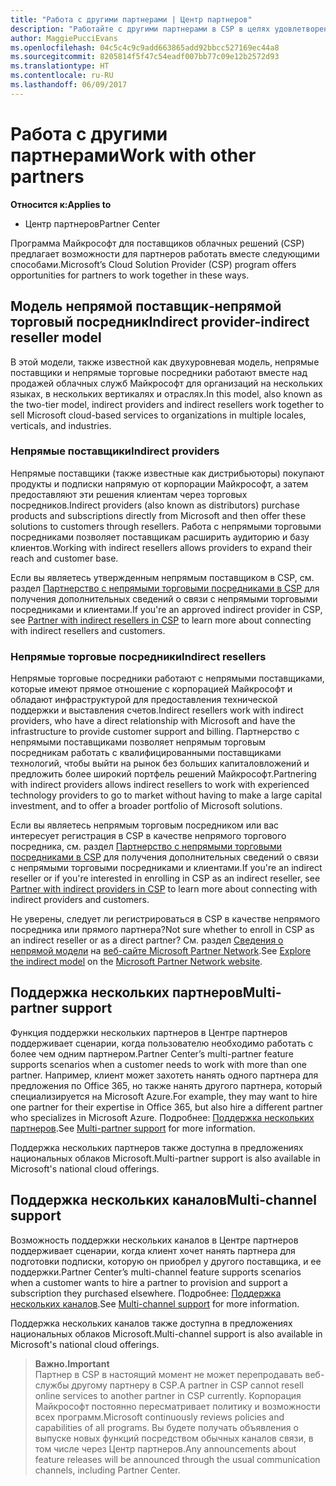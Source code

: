 ```yaml
---
title: "Работа с другими партнерами | Центр партнеров"
description: "Работайте с другими партнерами в CSP в целях удовлетворения потребностей общих клиентов."
author: MaggiePucciEvans
ms.openlocfilehash: 04c5c4c9c9add663865add92bbcc527169ec44a8
ms.sourcegitcommit: 8205814f5f47c54eadf007bb77c09e12b2572d93
ms.translationtype: HT
ms.contentlocale: ru-RU
ms.lasthandoff: 06/09/2017
---
```

# <a name="work-with-other-partners"></a><span data-ttu-id="7b884-103">Работа с другими партнерами</span><span class="sxs-lookup"><span data-stu-id="7b884-103">Work with other partners</span></span>

**<span data-ttu-id="7b884-104">Относится к:</span><span class="sxs-lookup"><span data-stu-id="7b884-104">Applies to</span></span>**

-  <span data-ttu-id="7b884-105">Центр партнеров</span><span class="sxs-lookup"><span data-stu-id="7b884-105">Partner Center</span></span>

<span data-ttu-id="7b884-106">Программа Майкрософт для поставщиков облачных решений (CSP) предлагает возможности для партнеров работать вместе следующими способами.</span><span class="sxs-lookup"><span data-stu-id="7b884-106">Microsoft’s Cloud Solution Provider (CSP) program offers opportunities for partners to work together in these ways.</span></span>

## <a name="indirect-provider-indirect-reseller-model"></a><span data-ttu-id="7b884-107">Модель непрямой поставщик‑непрямой торговый посредник</span><span class="sxs-lookup"><span data-stu-id="7b884-107">Indirect provider-indirect reseller model</span></span>

<span data-ttu-id="7b884-108">В этой модели, также известной как двухуровневая модель, непрямые поставщики и непрямые торговые посредники работают вместе над продажей облачных служб Майкрософт для организаций на нескольких языках, в нескольких вертикалях и отраслях.</span><span class="sxs-lookup"><span data-stu-id="7b884-108">In this model, also known as the two-tier model, indirect providers and indirect resellers work together to sell Microsoft cloud-based services to organizations in multiple locales, verticals, and industries.</span></span> 

### <a name="indirect-providers"></a><span data-ttu-id="7b884-109">Непрямые поставщики</span><span class="sxs-lookup"><span data-stu-id="7b884-109">Indirect providers</span></span> 

<span data-ttu-id="7b884-110">Непрямые поставщики (также известные как дистрибьюторы) покупают продукты и подписки напрямую от корпорации Майкрософт, а затем предоставляют эти решения клиентам через торговых посредников.</span><span class="sxs-lookup"><span data-stu-id="7b884-110">Indirect providers (also known as distributors) purchase products and subscriptions directly from Microsoft and then offer these solutions to customers through resellers.</span></span> <span data-ttu-id="7b884-111">Работа с непрямыми торговыми посредниками позволяет поставщикам расширить аудиторию и базу клиентов.</span><span class="sxs-lookup"><span data-stu-id="7b884-111">Working with indirect resellers allows providers to expand their reach and customer base.</span></span> 

<span data-ttu-id="7b884-112">Если вы являетесь утвержденным непрямым поставщиком в CSP, см. раздел [Партнерство с непрямыми торговыми посредниками в CSP](indirect-provider-tasks-in-partner-center.md) для получения дополнительных сведений о связи с непрямыми торговыми посредниками и клиентами.</span><span class="sxs-lookup"><span data-stu-id="7b884-112">If you're an approved indirect provider in CSP, see [Partner with indirect resellers in CSP](indirect-provider-tasks-in-partner-center.md) to learn more about connecting with indirect resellers and customers.</span></span> 

### <a name="indirect-resellers"></a><span data-ttu-id="7b884-113">Непрямые торговые посредники</span><span class="sxs-lookup"><span data-stu-id="7b884-113">Indirect resellers</span></span> 

<span data-ttu-id="7b884-114">Непрямые торговые посредники работают с непрямыми поставщиками, которые имеют прямое отношение с корпорацией Майкрософт и обладают инфраструктурой для предоставления технической поддержки и выставления счетов.</span><span class="sxs-lookup"><span data-stu-id="7b884-114">Indirect resellers work with indirect providers, who have a direct relationship with Microsoft and have the infrastructure to provide customer support and billing.</span></span> <span data-ttu-id="7b884-115">Партнерство с непрямыми поставщиками позволяет непрямым торговым посредникам работать с квалифицированными поставщиками технологий, чтобы выйти на рынок без больших капиталовложений и предложить более широкий портфель решений Майкрософт.</span><span class="sxs-lookup"><span data-stu-id="7b884-115">Partnering with indirect providers allows indirect resellers to work with experienced technology providers to go to market without having to make a large capital investment, and to offer a broader portfolio of Microsoft solutions.</span></span> 

<span data-ttu-id="7b884-116">Если вы являетесь непрямым торговым посредником или вас интересует регистрация в CSP в качестве непрямого торгового посредника, см. раздел [Партнерство с непрямыми торговыми посредниками в CSP](indirect-reseller-tasks-in-partner-center.md) для получения дополнительных сведений о связи с непрямыми торговыми посредниками и клиентами.</span><span class="sxs-lookup"><span data-stu-id="7b884-116">If you're an indirect reseller or if you're interested in enrolling in CSP as an indirect reseller, see [Partner with indirect providers in CSP](indirect-reseller-tasks-in-partner-center.md) to learn more about connecting with indirect providers and customers.</span></span>

<span data-ttu-id="7b884-117">Не уверены, следует ли регистрироваться в CSP в качестве непрямого посредника или прямого партнера?</span><span class="sxs-lookup"><span data-stu-id="7b884-117">Not sure whether to enroll in CSP as an indirect reseller or as a direct partner?</span></span> <span data-ttu-id="7b884-118">См. раздел [Сведения о непрямой модели](https://partner.microsoft.com/cloud-solution-provider/indirect) на [веб-сайте Microsoft Partner Network](https://partner.microsoft.com).</span><span class="sxs-lookup"><span data-stu-id="7b884-118">See [Explore the indirect model](https://partner.microsoft.com/cloud-solution-provider/indirect) on the [Microsoft Partner Network website](https://partner.microsoft.com).</span></span>   

## <a name="multi-partner-support"></a><span data-ttu-id="7b884-119">Поддержка нескольких партнеров</span><span class="sxs-lookup"><span data-stu-id="7b884-119">Multi-partner support</span></span>

<span data-ttu-id="7b884-120">Функция поддержки нескольких партнеров в Центре партнеров поддерживает сценарии, когда пользователю необходимо работать с более чем одним партнером.</span><span class="sxs-lookup"><span data-stu-id="7b884-120">Partner Center’s multi-partner feature supports scenarios when a customer needs to work with more than one partner.</span></span> <span data-ttu-id="7b884-121">Например, клиент может захотеть нанять одного партнера для предложения по Office 365, но также нанять другого партнера, который специализируется на Microsoft Azure.</span><span class="sxs-lookup"><span data-stu-id="7b884-121">For example, they may want to hire one partner for their expertise in Office 365, but also hire a different partner who specializes in Microsoft Azure.</span></span> <span data-ttu-id="7b884-122">Подробнее: [Поддержка нескольких партнеров](multipartner.md).</span><span class="sxs-lookup"><span data-stu-id="7b884-122">See [Multi-partner support](multipartner.md) for more information.</span></span>

<span data-ttu-id="7b884-123">Поддержка нескольких партнеров также доступна в предложениях национальных облаков Microsoft.</span><span class="sxs-lookup"><span data-stu-id="7b884-123">Multi-partner support is also available in Microsoft's national cloud offerings.</span></span> 

## <a name="multi-channel-support"></a><span data-ttu-id="7b884-124">Поддержка нескольких каналов</span><span class="sxs-lookup"><span data-stu-id="7b884-124">Multi-channel support</span></span>

<span data-ttu-id="7b884-125">Возможность поддержки нескольких каналов в Центре партнеров поддерживает сценарии, когда клиент хочет нанять партнера для подготовки подписки, которую он приобрел у другого поставщика, и ее поддержки.</span><span class="sxs-lookup"><span data-stu-id="7b884-125">Partner Center’s multi-channel feature supports scenarios when a customer wants to hire a partner to provision and support a subscription they purchased elsewhere.</span></span> <span data-ttu-id="7b884-126">Подробнее: [Поддержка нескольких каналов](multichannel.md).</span><span class="sxs-lookup"><span data-stu-id="7b884-126">See [Multi-channel support](multichannel.md) for more information.</span></span>

<span data-ttu-id="7b884-127">Поддержка нескольких каналов также доступна в предложениях национальных облаков Microsoft.</span><span class="sxs-lookup"><span data-stu-id="7b884-127">Multi-channel support is also available in Microsoft's national cloud offerings.</span></span>

>**<span data-ttu-id="7b884-128">Важно.</span><span class="sxs-lookup"><span data-stu-id="7b884-128">Important</span></span>**<br>
<span data-ttu-id="7b884-129">Партнер в CSP в настоящий момент не может перепродавать веб-службы другому партнеру в CSP.</span><span class="sxs-lookup"><span data-stu-id="7b884-129">A partner in CSP cannot resell online services to another partner in CSP currently.</span></span> <span data-ttu-id="7b884-130">Корпорация Майкрософт постоянно пересматривает политику и возможности всех программ.</span><span class="sxs-lookup"><span data-stu-id="7b884-130">Microsoft continuously reviews policies and capabilities of all programs.</span></span> <span data-ttu-id="7b884-131">Вы будете получать объявления о выпуске новых функций посредством обычных каналов связи, в том числе через Центр партнеров.</span><span class="sxs-lookup"><span data-stu-id="7b884-131">Any announcements about feature releases will be announced through the usual communication channels, including Partner Center.</span></span> 

